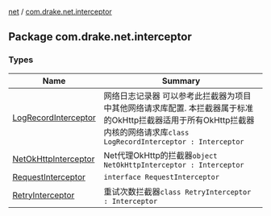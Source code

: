 [net](../index.md) / [com.drake.net.interceptor](./index.md)

## Package com.drake.net.interceptor

### Types

| Name | Summary |
|---|---|
| [LogRecordInterceptor](-log-record-interceptor/index.md) | 网络日志记录器 可以参考此拦截器为项目中其他网络请求库配置. 本拦截器属于标准的OkHttp拦截器适用于所有OkHttp拦截器内核的网络请求库`class LogRecordInterceptor : Interceptor` |
| [NetOkHttpInterceptor](-net-ok-http-interceptor/index.md) | Net代理OkHttp的拦截器`object NetOkHttpInterceptor : Interceptor` |
| [RequestInterceptor](-request-interceptor/index.md) | `interface RequestInterceptor` |
| [RetryInterceptor](-retry-interceptor/index.md) | 重试次数拦截器`class RetryInterceptor : Interceptor` |
